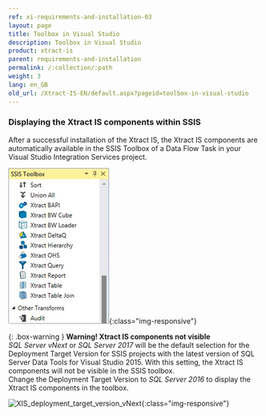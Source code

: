 ```yaml
---
ref: xi-requirements-and-installation-03
layout: page
title: Toolbox in Visual Studio
description: Toolbox in Visual Studio
product: xtract-is
parent: requirements-and-installation
permalink: /:collection/:path
weight: 3
lang: en_GB
old_url: /Xtract-IS-EN/default.aspx?pageid=toolbox-in-visual-studio
---
```

### Displaying the Xtract IS components within SSIS
After a successful installation of the Xtract IS, the Xtract IS components are automatically available in the SSIS Toolbox of a Data Flow Task in your Visual Studio Integration Services project.

![XIS_SSIS_Toolbox](/img/content/XIS_SSIS_Toolbox.png){:class="img-responsive"}<br>

{: .box-warning }
**Warning! Xtract IS components not visible**<br>*SQL Server vNext* or *SQL Server 2017* will be the default selection for the Deployment Target Version for SSIS projects with the latest version of SQL Server Data Tools for Visual Studio 2015. With this setting, the Xtract IS components will not be visible in the SSIS toolbox.<br> Change the Deployment Target Version to *SQL Server 2016* to display the Xtract IS components in the toolbox.

![XIS_deployment_target_version_vNext](/img/content/XIS_deployment_target_version_vNext.png){:class="img-responsive"}
